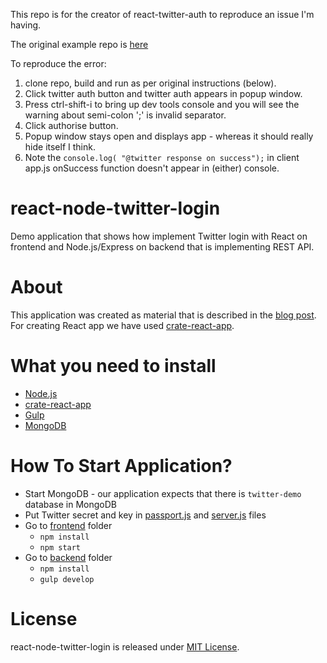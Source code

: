 This repo is for the creator of react-twitter-auth to reproduce an issue I'm having.

The original example repo is [here](https://github.com/GenFirst/react-node-twitter-login)

To reproduce the error:
1. clone repo, build and run as per original instructions (below).
2. Click twitter auth button and twitter auth appears in popup window.
3. Press ctrl-shift-i to bring up dev tools console and you will see the warning
about semi-colon ';' is invalid separator.
4. Click authorise button.
5. Popup window stays open and displays app - whereas it should really hide itself I think.
6. Note the ```console.log( "@twitter response on success");``` in client app.js
onSuccess function doesn't appear in (either) console.


# react-node-twitter-login

Demo application that shows how implement Twitter login with React on frontend and Node.js/Express on backend that is implementing REST API.

# About

This application was created as material that is described in the [blog post](https://medium.com/@robince885/how-to-do-twitter-authentication-with-react-and-restful-api-e525f30c62bb).
For creating React app we have used [crate-react-app](https://github.com/facebookincubator/create-react-app).

# What you need to install

* [Node.js](https://nodejs.org/en/)
* [crate-react-app](https://github.com/facebookincubator/create-react-app)
* [Gulp](http://gulpjs.com/)
* [MongoDB](https://www.mongodb.com/)

# How To Start Application?

* Start MongoDB - our application expects that there is `twitter-demo` database in MongoDB
* Put Twitter secret and key in [passport.js](https://github.com/GenFirst/react-node-twitter-login/blob/master/backend/passport.js) and [server.js](https://github.com/GenFirst/react-node-twitter-login/blob/master/backend/server.js) files
* Go to [frontend](https://github.com/GenFirst/react-node-twitter-login/tree/master/frontend) folder
    * `npm install`
    * `npm start`
* Go to [backend](https://github.com/GenFirst/react-node-twitter-login/tree/master/backend) folder
    * `npm install`
    * `gulp develop`

# License

react-node-twitter-login is released under [MIT License](https://opensource.org/licenses/MIT).
